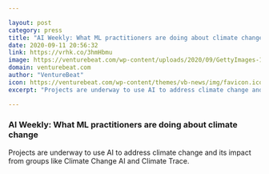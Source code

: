 ```yaml
---

layout: post
category: press
title: "AI Weekly: What ML practitioners are doing about climate change"
date: 2020-09-11 20:56:32
link: https://vrhk.co/3hmHbmu
image: https://venturebeat.com/wp-content/uploads/2020/09/GettyImages-1271593615.jpg?w=1200&strip=all
domain: venturebeat.com
author: "VentureBeat"
icon: https://venturebeat.com/wp-content/themes/vb-news/img/favicon.ico
excerpt: "Projects are underway to use AI to address climate change and its impact from groups like Climate Change AI and Climate Trace."

---
```


### AI Weekly: What ML practitioners are doing about climate change

Projects are underway to use AI to address climate change and its impact from groups like Climate Change AI and Climate Trace.